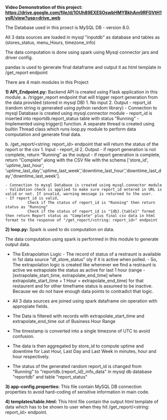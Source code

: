 **Video Demonstration of this project: https://drive.google.com/file/d/1OUh89EXESOswbHMYBkhAm9RFGVtH1ysR/view?usp=drive_web**

The Database used in this proect is MySQL DB - version 8.0.

All 3 data sources are loaded in mysql "inputdb" as database and  tables as (stores_status, menu_Hours, timezone_info)

The data computation is done using spark using Mysql connector jars and driver config.

pandas is used to generate final dataframe and output it as html template in /get_report endpoint

There are 4 main modules in this Project

**1) API_Endpoint.py:**
Backend API is created using Flask application in this module.
a. /trigger_report endpoint that will trigger report generation from the data provided (stored in mysql DB)
    1. No input 
    2. Output - report_id (random string is generated using python random library) 
    - Connection to mysql Database is created using mysql.connector module
    - report_id is inserted into reportdb.report_status table with status "Running"
    - Implemented using trigger() function. A separate thread is created using builtin Thread class which runs loop.py module to perform data computation and generate final data.
    
b. /get_report/<string: report_id> endpoint that will return the status of the report or the csv
    1. Input - report_id
    2. Output
        - if report generation is not complete, return “Running” as the output
        - if report generation is complete, return “Complete” along with the CSV file with the schema ['store_id', 'uptime_last_hour',   'uptime_last_day','uptime_last_week','downtime_last_hour','downtime_last_day','downtime_last_week'].

    - Connection to mysql Database is created using mysql.connector module
    - Validation check is applied to make sure report_id entered in URL is valid or not. If invalid, warning message is returned to the user.
    - If report_id is valid,
              Check if The status of report_id is "Running" then return status as "Running"    
              Check if the status of report_id is "{db}.{table}" format then return Report status as "Complete" plus final csv data in html format to the response of "/get_report/<string: report_id>" endpoint 


**2) loop.py:**
Spark is used to do computation on data.

The data computation using spark is performed in this module to generate output data.
- The Extrapolation Logic
       - The record of status of a restraunt is available in 1st data source "df_store_status" oly if it is active when polled.
       - So, The extrapolation logic is created like whenever we find a restraunt is active we extrapolate the status as active for last 1  hour (range - [extrapolate_start_time, extrapolate_end_time] where extrapolate_start_time + 1 Hour = extrapolate_end_time) for that restaurent and for other timeframe status is assumed to be inactive. Because we do not have enough data points to contradict that logic.

- All 3 data sources are joined using spark dataframe oin operation with appropiate fields.
- The Data is filtered with records with extrapolate_start_time and extrapolate_end_time out of Business Hour Range       
- The timestamp is converted into a single timezone of UTC to avoid confusion.
- The data is then aggregated by store_id to compute uptime and downtime for Last Hour, Last Day and Last Week in minutes, hour and hour respectively.
- The status of the generated random report_id is changed from "Running" to "reportdb.{report_id}_info_data" in mysql db database "reportdb" and table "report_status"

**3) app-config.properties:**
This file contain MySQL DB connection properties to avoid hard-coding of sensitive information in main code.

**4) templates/table.html:**
This html file contain the output html template of data which has to be shown to user when they hit /get_report/<string: report_id> endpoint.








